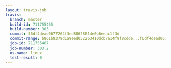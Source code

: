 ```yaml
---
layout: travis-job
travis:
  branch: master
  build-id: 711755465
  build-number: 303
  commit: f6df4dead0677264f3ed88628614e0b6eeac1f3d
  commit-range: b861b8379d1a9eed052263410dcb7a14f9f8cdde...f6df4dead0677264f3ed88628614e0b6eeac1f3d
  job-id: 711755467
  job-number: 303.2
  os-name: linux
  test-result: 0
---
```

